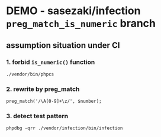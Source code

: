 DEMO - sasezaki/infection `preg_match_is_numeric` branch
===

## assumption situation under CI

### 1. forbid `is_numeric()` function

```
./vendor/bin/phpcs
```

### 2. rewrite by preg_match

```
preg_match('/\A[0-9]+\z/', $number);
```

### 3. detect test pattern 

```
phpdbg -qrr ./vendor/infection/bin/infection
```
